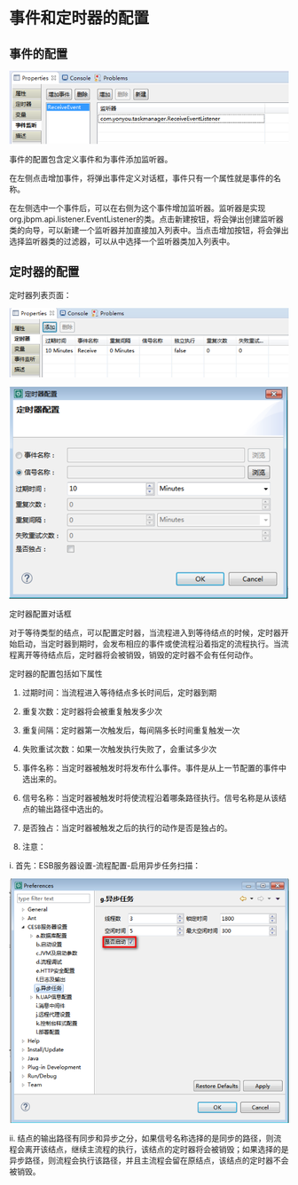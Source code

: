 # 事件和定时器的配置

## 事件的配置

![](/assets/7/image166.png)

事件的配置包含定义事件和为事件添加监听器。

在左侧点击增加事件，将弹出事件定义对话框，事件只有一个属性就是事件的名称。

在左侧选中一个事件后，可以在右侧为这个事件增加监听器。监听器是实现org.jbpm.api.listener.EventListener的类。点击新建按钮，将会弹出创建监听器类的向导，可以新建一个监听器并加直接加入列表中。当点击增加按钮，将会弹出选择监听器类的过滤器，可以从中选择一个监听器类加入列表中。

## 定时器的配置

定时器列表页面：

![](/assets/7/image167.png)

![](/assets/7/image168.png)


定时器配置对话框

对于等待类型的结点，可以配置定时器，当流程进入到等待结点的时候，定时器开始启动，当定时器到期时，会发布相应的事件或使流程沿着指定的流程执行。当流程离开等待结点后，定时器将会被销毁，销毁的定时器不会有任何动作。

定时器的配置包括如下属性

1. 过期时间：当流程进入等待结点多长时间后，定时器到期

2. 重复次数：定时器将会被重复触发多少次

3. 重复间隔：定时器第一次触发后，每间隔多长时间重复触发一次

4. 失败重试次数：如果一次触发执行失败了，会重试多少次

5. 事件名称：当定时器被触发时将发布什么事件。事件是从上一节配置的事件中选出来的。

6. 信号名称：当定时器被触发时将使流程沿着哪条路径执行。信号名称是从该结点的输出路径中选出的。

7. 是否独占：当定时器被触发之后的执行的动作是否是独占的。

8. 注意：

 i. 首先：ESB服务器设置-流程配置-启用异步任务扫描：

![](/assets/7/image169.png)

 ii. 结点的输出路径有同步和异步之分，如果信号名称选择的是同步的路径，则流程会离开该结点，继续主流程的执行，该结点的定时器将会被销毁；如果选择的是异步路径，则流程会执行该路径，并且主流程会留在原结点，该结点的定时器不会被销毁。

